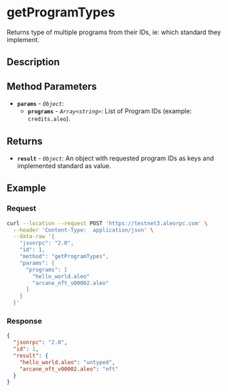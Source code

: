 # getProgramTypes

Returns type of multiple programs from their IDs, ie: which standard they implement.

## Description

## Method Parameters

- **`params`** - *`Object`*:
  - **`programs`** - *`Array<string>`*: List of Program IDs (example: `credits.aleo`).

## Returns

- **`result`** - *`Object`*: An object with requested program IDs as keys and implemented standard as value.

## Example

### Request

```bash
curl --location --request POST 'https://testnet3.aleorpc.com' \
  --header 'Content-Type:  application/json' \
  --data-raw '{
    "jsonrpc": "2.0",
    "id": 1,
    "method": "getProgramTypes",
    "params": {
      "programs": [
        "hello_world.aleo"
        "arcane_nft_v00002.aleo"
      ]
    }
  }'
```

### Response

```json
{
  "jsonrpc": "2.0",
  "id": 1,
  "result": {
    "hello_world.aleo": "untyped",
    "arcane_nft_v00002.aleo": "nft"
  }
}
```

